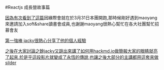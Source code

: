 #Reactjs 成長營故事篇


[因為有次看到了這篇](https://www.youtube.com/watch?v=sHsmh3eRP04)因緣際會就在於3月31日本團開跑,那時候剛好遇到maoyang來邀請加入soft&share讀書會成員,也謝謝maoyang很熱心幫忙在各大社團幫忙招募會友

[第一強棒 jacky很熱心分享了他的個人經驗](http://www.slideshare.net/hungjie19/hello-reactjs-01-bulid-my-first-web-app)

[之後在大家討論之餘jacky又跳出來講了如何用hackmd.io做簡報大家的眼睛就亮了起來,於是乎這段影片就變成了永恆的傳說,也讓之後大部分的主講都用這套來做silder](https://www.youtube.com/watch?v=8maKJ6CJ9no)
